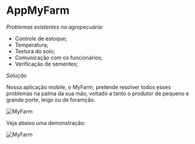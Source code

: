 # AppMyFarm

*Problemas existentes na agropecuária:*
- Controle de estoque;
- Temperatura;
- Textura do solo;
- Comunicação com os funcionários;
- Verificação de sementes;

*Solução*

Nossa aplicação mobile, o MyFarm, pretende resolver todos esses problemas na palma da sua mão, voltado a tanto o produtor de pequeno e grande porte, leigo ou de foramção.

![MyFarm](https://plus.google.com/u/0/photos/photo/107563064313469755050/6552501523067847618)

Veja abaixo uma demonstração:

![MyFarm](MyFarm.png)
